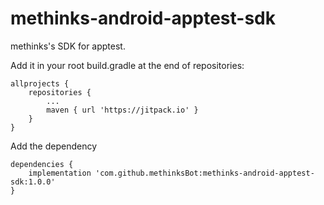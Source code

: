 # methinks-android-apptest-sdk
methinks's SDK for apptest.

Add it in your root build.gradle at the end of repositories:

    allprojects {
		repositories {
			...
			maven { url 'https://jitpack.io' }
		}
	}
    
Add the dependency

    dependencies {
        implementation 'com.github.methinksBot:methinks-android-apptest-sdk:1.0.0'
	}
